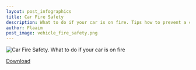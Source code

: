 ```yaml
---
layout: post_infographics
title: Car Fire Safety
description: What to do if your car is on fire. Tips how to prevent a car fire.
author: Flaaim
post_image: vehicle_fire_safety.png
---
```


![Car Fire Safety. What to do if your car is on fire](https://safetyworkblog.com/assets/infographics/vehicle_fire_safety.png)

[Download](https://safetyworkblog.com/assets/infographics/vehicle_fire_safety.png)

 

 

